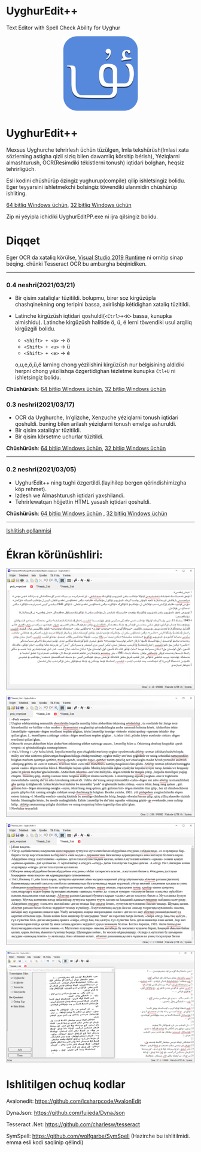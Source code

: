# UyghurEdit++

Text Editor with Spell Check Ability for Uyghur
<p align="center">
  <img src="./Images/uyghur.png" width="200" height="200"/>
</p>

# UyghurEdit++
Mexsus Uyghurche tehrirlesh üchün tüzülgen, Imla tekshürüsh(Imlasi xata sözlerning astigha qizil siziq bilen dawamliq körsitip bérish), Yéziqlarni almashturush, OCR(Resimdiki tékistlerni tonush) iqtidari bolghan, heqsiz tehrirligüch.


Esli kodini chüshürüp özingiz yughurup(compile) qilip ishletsingiz bolidu. Eger teyyarsini ishletmekchi bolsingiz töwendiki ulanmidin chüshürüp ishliting.

 [64 bitliq Windows üchün](https://github.com/gheyret/UyghurEditPP/releases/download/0.4/UyghurEditPP.zip),
 [32 bitliq Windows üchün](https://github.com/gheyret/UyghurEditPP/releases/download/0.4/UyghurEditPP32.zip)

Zip ni yéyipla ichidiki UyghurEditPP.exe ni ijra qilsingiz bolidu.

# Diqqet
Eger OCR da xataliq körülse, [ Visual Studio 2019 Runtime](https://support.microsoft.com/en-us/topic/the-latest-supported-visual-c-downloads-2647da03-1eea-4433-9aff-95f26a218cc0) ni ornitip sinap béqing. chünki Tesseract OCR bu ambargha béqinidiken.

<hr></hr>

### 0.4 neshri(2021/03/21)
   * Bir qisim xataliqlar tüzitildi. bolupmu, birer soz kirgüzüpla chashqinekning ong teripini bassa, axirliship kétidighan xataliq tüzitildi.
   * Latinche kirgüzüsh iqtidari qoshuldi(```<Ctrl>+<K>``` bassa, kunupka almishidu). Latinche kirgüzüsh halitide ö, ü, é lerni töwendiki usul arqiliq kirgüzgili bolidu.    
     * ```<Shift> + <o>``` -> ö         
     * ```<Shift> + <u>``` -> ü
     * ```<Shift> + <e>``` -> é 
     
     o,u,e,ö,ü,é larning chong yézilishini kirgüzüsh nur belgisining aldidiki herpni chong yézilishqa özgertidighan tézletme kunupka ```Ctl+U``` ni ishletsingiz bolidu.     
     
       
   **Chüshürüsh**: 
   [64 bitliq Windows üchün](https://github.com/gheyret/UyghurEditPP/releases/download/0.4/UyghurEditPP.zip),
   [32 bitliq Windows üchün](https://github.com/gheyret/UyghurEditPP/releases/download/0.4/UyghurEditPP32.zip)


### 0.3 neshri(2021/03/17)
   * OCR da Uyghurche, In’glizche, Xenzuche yéziqlarni tonush iqtidari qoshuldi. 
     buning bilen arilash yéziqlarni tonush emelge ashuruldi.
   * Bir qisim xataliqlar tüzitildi.
   * Bir qisim körsetme uchurlar tüzitildi.
       
   **Chüshürüsh**: 
   [64 bitliq Windows üchün](https://github.com/gheyret/UyghurEditPP/releases/download/0.3/UyghurEditPP.zip),
   [32 bitliq Windows üchün](https://github.com/gheyret/UyghurEditPP/releases/download/0.3/UyghurEditPP32.zip)

<hr></hr>

### 0.2 neshri(2021/03/05)
   * UyghurEdit++ ning tughi özgertildi.(layihilep bergen qérindishimizgha köp rehmet).
   * Izdesh we Almashturush iqtidari yaxshilandi.
   * Tehrirlewatqan höjjettin HTML yasash iqtidari qoshuldi.

   **Chüshürüsh**:
   [64 bitliq Windows üchün](https://github.com/gheyret/UyghurEditPP/releases/download/0.2/UyghurEditPP.zip) , [32 bitliq Windows üchün](https://github.com/gheyret/UyghurEditPP/releases/download/0.2/UyghurEditPP32.zip)

<hr></hr>

[Ishlitish qollanmisi](https://github.com/gheyret/UyghurEditPP/wiki/Addiy-Ishlitish-Qollanmisi)


# Ékran körünüshliri:
![](screenshot/uey.png)

![](screenshot/uly.png)

![](screenshot/usy.png)

![](screenshot/ocrnew.png)

# Ishlitilgen ochuq kodlar
Avalonedit: https://github.com/icsharpcode/AvalonEdit

DynaJson: https://github.com/fujieda/DynaJson

Tesseract .Net: https://github.com/charlesw/tesseract

SymSpell: https://github.com/wolfgarbe/SymSpell (Hazirche bu ishlitilmidi. emma esli kodi saqlinip qélindi)
